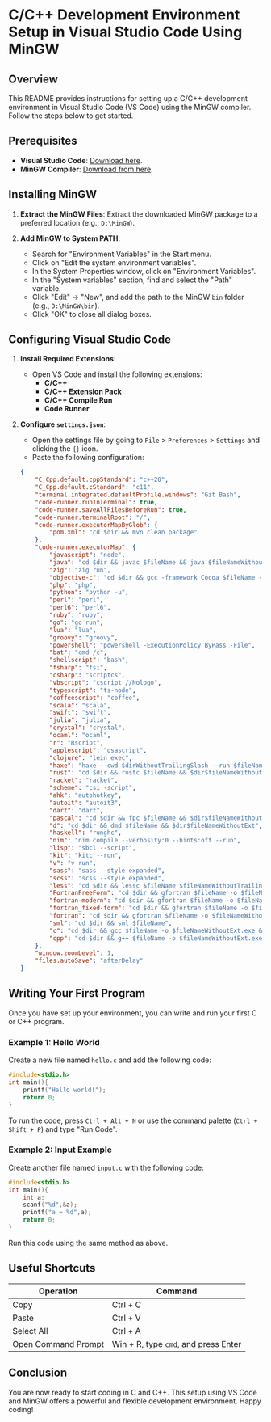 
# C/C++ Development Environment Setup in Visual Studio Code Using MinGW

## Overview

This README provides instructions for setting up a C/C++ development environment in Visual Studio Code (VS Code) using the MinGW compiler. Follow the steps below to get started.

## Prerequisites

- **Visual Studio Code**: [Download here](https://code.visualstudio.com/download).
- **MinGW Compiler**: [Download from here](https://drive.google.com/file/d/1DNi19ocKwHWopyYCfTHZGM96puRsGtOQ/view?fbclid=IwAR2ZPt_uPr-w2tmD9CN8I1JiQ3wVs-uwv3Rz9LoA0rljd7Tp0PyM3GjqTwY).

## Installing MinGW

1. **Extract the MinGW Files**: Extract the downloaded MinGW package to a preferred location (e.g., `D:\MinGW`).

2. **Add MinGW to System PATH**:
   - Search for "Environment Variables" in the Start menu.
   - Click on "Edit the system environment variables".
   - In the System Properties window, click on "Environment Variables".
   - In the "System variables" section, find and select the "Path" variable.
   - Click "Edit" → "New", and add the path to the MinGW `bin` folder (e.g., `D:\MinGW\bin`).
   - Click "OK" to close all dialog boxes.

## Configuring Visual Studio Code

1. **Install Required Extensions**:
   - Open VS Code and install the following extensions:
     - **C/C++**
     - **C/C++ Extension Pack**
     - **C/C++ Compile Run**
     - **Code Runner**

2. **Configure `settings.json`**:
   - Open the settings file by going to `File` > `Preferences` > `Settings` and clicking the `{}` icon.
   - Paste the following configuration:

   ```json
   {
       "C_Cpp.default.cppStandard": "c++20",
       "C_Cpp.default.cStandard": "c11",
       "terminal.integrated.defaultProfile.windows": "Git Bash",
       "code-runner.runInTerminal": true,
       "code-runner.saveAllFilesBeforeRun": true,
       "code-runner.terminalRoot": "/",
       "code-runner.executorMapByGlob": {
           "pom.xml": "cd $dir && mvn clean package"
       },
       "code-runner.executorMap": {
           "javascript": "node",
           "java": "cd $dir && javac $fileName && java $fileNameWithoutExt",
           "zig": "zig run",
           "objective-c": "cd $dir && gcc -framework Cocoa $fileName -o $fileNameWithoutExt && $dir$fileNameWithoutExt",
           "php": "php",
           "python": "python -u",
           "perl": "perl",
           "perl6": "perl6",
           "ruby": "ruby",
           "go": "go run",
           "lua": "lua",
           "groovy": "groovy",
           "powershell": "powershell -ExecutionPolicy ByPass -File",
           "bat": "cmd /c",
           "shellscript": "bash",
           "fsharp": "fsi",
           "csharp": "scriptcs",
           "vbscript": "cscript //Nologo",
           "typescript": "ts-node",
           "coffeescript": "coffee",
           "scala": "scala",
           "swift": "swift",
           "julia": "julia",
           "crystal": "crystal",
           "ocaml": "ocaml",
           "r": "Rscript",
           "applescript": "osascript",
           "clojure": "lein exec",
           "haxe": "haxe --cwd $dirWithoutTrailingSlash --run $fileNameWithoutExt",
           "rust": "cd $dir && rustc $fileName && $dir$fileNameWithoutExt",
           "racket": "racket",
           "scheme": "csi -script",
           "ahk": "autohotkey",
           "autoit": "autoit3",
           "dart": "dart",
           "pascal": "cd $dir && fpc $fileName && $dir$fileNameWithoutExt",
           "d": "cd $dir && dmd $fileName && $dir$fileNameWithoutExt",
           "haskell": "runghc",
           "nim": "nim compile --verbosity:0 --hints:off --run",
           "lisp": "sbcl --script",
           "kit": "kitc --run",
           "v": "v run",
           "sass": "sass --style expanded",
           "scss": "scss --style expanded",
           "less": "cd $dir && lessc $fileName $fileNameWithoutTrailingSlash.css",
           "FortranFreeForm": "cd $dir && gfortran $fileName -o $fileNameWithoutExt && $dir$fileNameWithoutExt",
           "fortran-modern": "cd $dir && gfortran $fileName -o $fileNameWithoutExt && $dir$fileNameWithoutExt",
           "fortran_fixed-form": "cd $dir && gfortran $fileName -o $fileNameWithoutExt && $dir$fileNameWithoutExt",
           "fortran": "cd $dir && gfortran $fileName -o $fileNameWithoutExt && $dir$fileNameWithoutExt",
           "sml": "cd $dir && sml $fileName",
           "c": "cd $dir && gcc $fileName -o $fileNameWithoutExt.exe && $dir$fileNameWithoutExt.exe",
           "cpp": "cd $dir && g++ $fileName -o $fileNameWithoutExt.exe && $dir$fileNameWithoutExt.exe"
       },
       "window.zoomLevel": 1,
       "files.autoSave": "afterDelay"
   }
   ```

## Writing Your First Program

Once you have set up your environment, you can write and run your first C or C++ program.

### Example 1: Hello World

Create a new file named `hello.c` and add the following code:

```c
#include<stdio.h>
int main(){
    printf("Hello world!");
    return 0;
}
```

To run the code, press `Ctrl + Alt + N` or use the command palette (`Ctrl + Shift + P`) and type "Run Code".

### Example 2: Input Example

Create another file named `input.c` with the following code:

```c
#include<stdio.h>
int main(){
    int a;
    scanf("%d",&a);
    printf("a = %d",a);
    return 0;
}
```

Run this code using the same method as above.

## Useful Shortcuts

| Operation         | Command    |
|-------------------|------------|
| Copy              | Ctrl + C   |
| Paste             | Ctrl + V   |
| Select All        | Ctrl + A   |
| Open Command Prompt| Win + R, type `cmd`, and press Enter |

## Conclusion

You are now ready to start coding in C and C++. This setup using VS Code and MinGW offers a powerful and flexible development environment. Happy coding!
